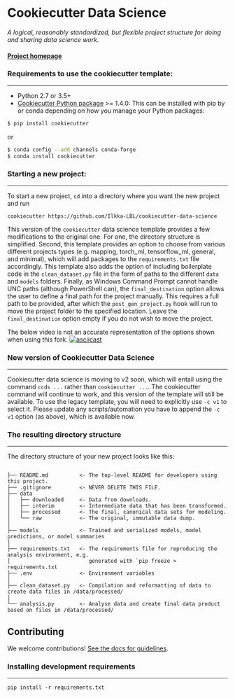 # Cookiecutter Data Science

_A logical, reasonably standardized, but flexible project structure for doing and sharing data science work._


#### [Project homepage](http://drivendata.github.io/cookiecutter-data-science/)


### Requirements to use the cookiecutter template:
-----------
 - Python 2.7 or 3.5+
 - [Cookiecutter Python package](http://cookiecutter.readthedocs.org/en/latest/installation.html) >= 1.4.0: This can be installed with pip by or conda depending on how you manage your Python packages:

``` bash
$ pip install cookiecutter
```

or

``` bash
$ conda config --add channels conda-forge
$ conda install cookiecutter
```


### Starting a new project:
------------
To start a new project, `cd` into a directory where you want the new project and run

    cookiecutter https://github.com/Ilkka-LBL/cookiecutter-data-science

This version of the `cookiecutter` data science template provides a few modifications to the original one. For one, the directory structure is simplified. Second, this template provides an option to choose from various different projects types (e.g. mapping, torch_ml, tensorflow_ml, general, and minimal), which will add packages to the `requirements.txt` file accordingly. This template also adds the option of including boilerplate code in the `clean_dataset.py` file in the form of paths to the different `data` and `models` folders. Finally, as Windows Command Prompt cannot handle UNC paths (although PowerShell can), the `final_destination` option allows the user to define a final path for the project manually. This requires a full path to be provided, after which the `post_gen_project.py` hook will run to move the project folder to the specified location. Leave the `final_destination` option empty if you do not wish to move the project. 

The below video is not an accurate representation of the options shown when using this fork.
[![asciicast](https://asciinema.org/a/244658.svg)](https://asciinema.org/a/244658)

### New version of Cookiecutter Data Science
------------
Cookiecutter data science is moving to v2 soon, which will entail using
the command `ccds ...` rather than `cookiecutter ...`. The cookiecutter command
will continue to work, and this version of the template will still be available.
To use the legacy template, you will need to explicitly use `-c v1` to select it.
Please update any scripts/automation you have to append the `-c v1` option (as above),
which is available now.


### The resulting directory structure
------------

The directory structure of your new project looks like this: 

```

├── README.md          <- The top-level README for developers using this project.
├── .gitignore         <- NEVER DELETE THIS FILE.
├── data
│   ├── downloaded     <- Data from downloads.
│   ├── interim        <- Intermediate data that has been transformed.
│   ├── processed      <- The final, canonical data sets for modeling.
│   └── raw            <- The original, immutable data dump.
│
├── models             <- Trained and serialized models, model predictions, or model summaries
│
├── requirements.txt   <- The requirements file for reproducing the analysis environment, e.g.
│                         generated with `pip freeze > requirements.txt
├── .env               <- Environment variables                          
│
├── clean_dataset.py   <- Compilation and reformatting of data to create data files in /data/processed/
│                          
└── analysis.py        <- Analyse data and create final data product based on files in /data/processed/
```

## Contributing

We welcome contributions! [See the docs for guidelines](https://drivendata.github.io/cookiecutter-data-science/#contributing).

### Installing development requirements
------------

    pip install -r requirements.txt


